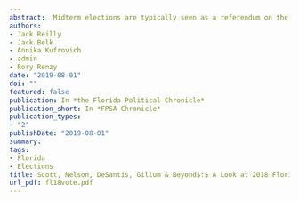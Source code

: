 ```yaml
---
abstract:  Midterm elections are typically seen as a referendum on the sitting President of the United States. In 2018, general popular discontent with Donald Trump led to sweeping Democratic advances in the national U.S. House, state Governorships, state Houses and state Senates. Only an advantageous national Senate map prevented national Republicans from suffering losses on almost all fronts. Yet Florida seemed to buck the nation-wide trend. Perhaps the prototypical purple state at the national level, but typically Republican at the state-level, Florida only elected a single Democrat in a state-wide race in 2018&colon; Agriculture- Commissioner Nikki Fried. In its two most prominent races, for U.S. Senate and for Governor, Republicans won by vanishingly small margins. Such narrow races, along with the general counter trend to the national stage, begs for further analysis. This paper uses fine-grained precinct-level data, along with the Florida voter file, to examine geographic and demographic correlates of the 2018 vote in the Sunshine State.
authors: 
- Jack Reilly
- Jack Belk
- Annika Kufrovich
- admin
- Rory Renzy
date: "2019-08-01"
doi: ""
featured: false
publication: In *the Florida Political Chronicle*
publication_short: In *FPSA Chronicle*
publication_types:
- "2"
publishDate: "2019-08-01"
summary:
tags:
- Florida
- Elections
title: Scott, Nelson, DeSantis, Gillum & Beyond$:$ A Look at 2018 Florida Precinct Returns
url_pdf: fl18vote.pdf
---
```


